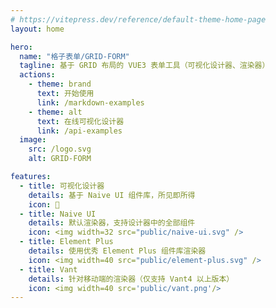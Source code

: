 ```yaml
---
# https://vitepress.dev/reference/default-theme-home-page
layout: home

hero:
  name: "格子表单/GRID-FORM"
  tagline: 基于 GRID 布局的 VUE3 表单工具（可视化设计器、渲染器）
  actions:
    - theme: brand
      text: 开始使用
      link: /markdown-examples
    - theme: alt
      text: 在线可视化设计器
      link: /api-examples
  image:
    src: /logo.svg
    alt: GRID-FORM

features:
  - title: 可视化设计器
    details: 基于 Naive UI 组件库，所见即所得
    icon: 🚀
  - title: Naive UI
    details: 默认渲染器，支持设计器中的全部组件
    icon: <img width=32 src="public/naive-ui.svg" />
  - title: Element Plus
    details: 使用优秀 Element Plus 组件库渲染器
    icon: <img width=40 src="public/element-plus.svg" />
  - title: Vant
    details: 针对移动端的渲染器（仅支持 Vant4 以上版本）
    icon: <img width=40 src='public/vant.png'/>
---
```


